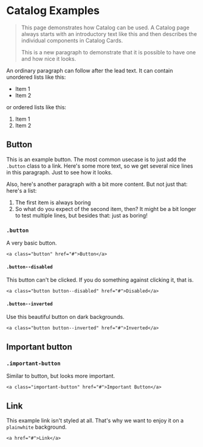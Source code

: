 # Catalog Examples

> This page demonstrates how Catalog can be used. A Catalog page always starts with an introductory text like this and then describes the individual components in Catalog Cards.
>
> This is a new paragraph to demonstrate that it is possible to have one and how nice it looks.

An ordinary paragraph can follow after the lead text. It can contain unordered lists like this:

- Item 1
- Item 2

or ordered lists like this:

1. Item 1
2. Item 2

## Button

This is an example button. The most common usecase is to just add the `.button` class to a link. Here's some more text, so we get several nice lines in this paragraph. Just to see how it looks.

Also, here's another paragraph with a bit more content. But not just that: here's a list:

1. The first item is always boring
2. So what do you expect of the second item, then? It might be a bit longer to test multiple lines, but besides that: just as boring!

### `.button`

A very basic button.

```
<a class="button" href="#">Button</a>
```

#### `.button--disabled`

This button can't be clicked. If you do something against clicking it, that is.

```
<a class="button button--disabled" href="#">Disabled</a>
```

#### `.button--inverted`

Use this beautiful button on dark backgrounds.

```patterndark
<a class="button button--inverted" href="#">Inverted</a>
```

## Important button

### `.important-button`

Similar to button, but looks more important.

```
<a class="important-button" href="#">Important Button</a>
```


## Link

This example link isn't styled at all. That's why we want to enjoy it on a `plainwhite` background.

```plainwhite
<a href="#">Link</a>
```
